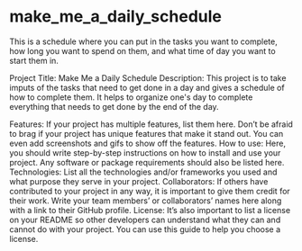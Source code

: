 # make_me_a_daily_schedule

This is a schedule where you can put in the tasks you want to complete, how long you want to spend on them, and what time of day you want to start them in.

Project Title: Make Me a Daily Schedule
Description: This project is to take imputs of the tasks that need to get done in a day and gives a schedule of how to complete them. It helps to organize one's day to complete everything that needs to get done by the end of the day. 

Features: If your project has multiple features, list them here. Don’t be afraid to brag if your project has unique features that make it stand out. You can even add screenshots and gifs to show off the features.
How to use: Here, you should write step-by-step instructions on how to install and use your project. Any software or package requirements should also be listed here.
Technologies: List all the technologies and/or frameworks you used and what purpose they serve in your project.
Collaborators: If others have contributed to your project in any way, it is important to give them credit for their work. Write your team members’ or collaborators’ names here along with a link to their GitHub profile.
License: It’s also important to list a license on your README so other developers can understand what they can and cannot do with your project. You can use this guide to help you choose a license.
